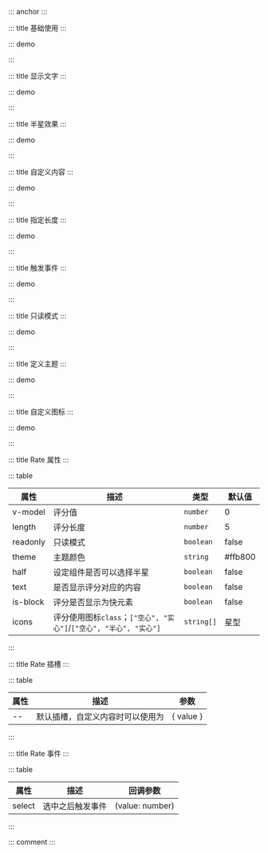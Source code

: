 ::: anchor
:::

::: title 基础使用
:::

::: demo

<template>
  <lay-rate v-model="all1"></lay-rate>
</template>

<script>
import { ref } from 'vue';

export default {
  setup() {

     const all1 = ref(0)

    return {
      all1
    }
  }
}
</script>

:::

::: title 显示文字
:::

::: demo

<template>
  <lay-rate v-model="all" :text="true"></lay-rate>
</template>

<script>
import { ref } from 'vue'

export default {
  setup() {

    const all = ref(4)

    return {
      all
    }
  }
}
</script>

:::

::: title 半星效果
:::

::: demo

<template>
    <lay-rate v-model="half1" :half="true" :is-block="true"></lay-rate>
    <lay-rate v-model="half2" :half="true" :text="true" :is-block="true"></lay-rate>
</template>

<script>
import { ref } from 'vue';

export default {
  setup() {

     const half1 = ref(0.5)
     const half2 = ref(0)


    return {
      half1,
      half2
    }
  }
}
</script>

:::

::: title 自定义内容
:::

::: demo

<template>
  <lay-rate v-model="val" :text="true" :is-block="true">
    <template v-slot:default="{value}">{{customText(value)}}</template>
  </lay-rate>
  <lay-rate v-model="val2" :text="true" :is-block="true">
    <template v-slot:default="{value}">{{value}}</template>
  </lay-rate>
</template>

<script>
import { ref } from 'vue';

export default {
  setup() {

    const val = ref(1)
    const val2 = ref(1)
    const arrs = {
        '1': '极差',
        '2': '差',
        '3': '中等',
        '4': '好',
        '5': '极好'
    };
    const customText = function(val){
      return arrs[val];
    }
    return {
      val,
      val2
    }
  }
}
</script>

:::

::: title 指定长度
:::

::: demo

<template>
  <lay-rate v-model="all2" :length="length"></lay-rate>
</template>

<script>
import { ref } from 'vue';

export default {
  setup() {

    const all2 = ref(4);
    const length = ref(10)

    return {
      all2,
      length
    }
  }
}
</script>

:::

::: title 触发事件
:::

::: demo

<template>
  <lay-rate v-model="val" @select="selectRate"></lay-rate>
  <div>F12 打开调试工具 -> console 控制面板进行查看</div>
</template>

<script>
import { ref } from 'vue';

export default {
  setup() {

    const val = ref(0);
    const selectRate = function(value){
      console.log('selectRate - value:', value)
    }

    return {
      val
    }
  }
}
</script>

:::

::: title 只读模式
:::

::: demo

<template>
  <lay-rate v-model="all3" readonly="true"></lay-rate>
</template>

<script>
import { ref } from 'vue';

export default {
  setup() {

    const all3 = ref(4)

    return {
      all3
    }
  }
}
</script>

:::

::: title 定义主题
:::

::: demo

<template>
  <lay-rate v-model="all4" theme="#FF8000"></lay-rate><br>
  <lay-rate v-model="all4" theme="#009688"></lay-rate><br>
  <lay-rate v-model="all4" theme="#1E9FFF"></lay-rate><br>
  <lay-rate v-model="all4" theme="#2F4056"></lay-rate><br>
  <lay-rate v-model="all4" theme="#FE0000"></lay-rate><br>
</template>

<script>
import { ref } from 'vue';

export default {
  setup() {

    const all4 = ref(4)

    return {
      all4
    }
  }
}
</script>

:::

::: title 自定义图标
:::

::: demo

<template>
  <lay-rate v-model="icons" :icons="['layui-icon-heart', 'layui-icon-heart-fill']" theme="#FE0000"></lay-rate><br>
  <lay-rate v-model="halfIcons" :icons="['layui-icon-circle', 'layui-icon-radio', 'layui-icon-circle-dot']" half text></lay-rate><br>
</template>

<script>
import { ref } from 'vue';

export default {
  setup() {

    const icons = ref(4)
    const halfIcons = ref(0.5)


    return {
      icons,
      halfIcons
    }
  }
}
</script>

:::

::: title Rate 属性
:::

::: table

| 属性     | 描述      | 类型 | 默认值 |
| -------- | -------- | ------ | ------ |
| v-model  | 评分值   | `number` | 0     |
| length   | 评分长度 | `number` | 5     |
| readonly | 只读模式 | `boolean` | false     |
| theme    | 主题颜色 | `string` | #ffb800     |
| half     | 设定组件是否可以选择半星 | `boolean` | false     |
| text     | 是否显示评分对应的内容 | `boolean` | false     |
| is-block | 评分是否显示为快元素 | `boolean` | false     |
| icons    | 评分使用图标`class`；`["空心", "实心"]`/`["空心", "半心", "实心"]` | `string[]` | 星型     |

:::

::: title Rate 插槽
:::

::: table

| 属性     | 描述      | 参数 |
| -------- | -------- | ------ |
| --  | 默认插槽，自定义内容时可以使用为    | { value } |

:::

::: title Rate 事件
:::

::: table

| 属性     | 描述      | 回调参数 |
| -------- | -------- | ------ |
| select  | 选中之后触发事件   | (value: number) |

:::

::: comment
:::